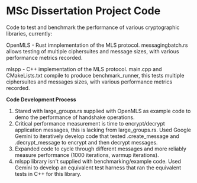 # MSc Dissertation Project Code

Code to test and benchmark the performance of various cryptographic libraries, currently: 

OpenMLS - Rust imnplementation of the MLS protocol. messagingbatch.rs allows testing of multiple ciphersuites and message sizes, with various performance metrics recorded.

mlspp - C++ implementation of the MLS protocol. main.cpp and CMakeLists.txt compile to produce benchmark_runner, this tests multiple ciphersuites and messages sizes, with various performance metrics recorded.


**Code Development Process**

1. Stared with large_groups.rs supplied with OpenMLS as example code to demo the performance of handshake operations. 
2. Critical performance measurement is time to encrypt/decrypt application messages, this is lacking from large_groups.rs. Used Google Gemini to iteratively develop code that tested .create_message and .decrypt_message to encrypt and then decrypt messages.
3. Expanded code to cycle through different messages and more reliably measure performance (1000 iterations, warmup iterations).
4. mlspp library isn't supplied with benchmarking/example code. Used Gemini to develop an equivalent test harness that ran the equivalent tests in C++ for this library.

